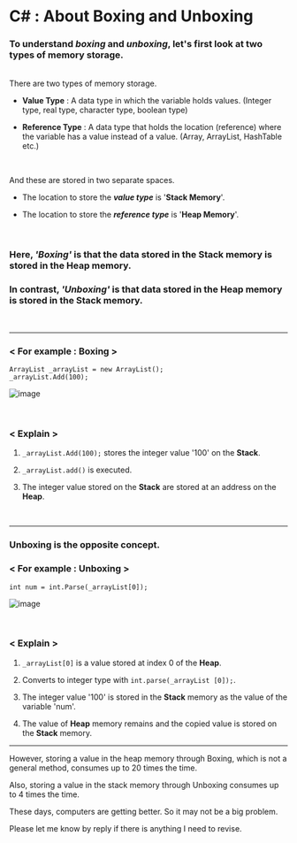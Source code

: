 # C# : About Boxing and Unboxing

### To understand _**boxing**_ and _**unboxing**_, let's first look at two types of memory storage.
<br>
There are two types of memory storage.

- **Value Type** : A data type in which the variable holds values.
                      (Integer type, real type, character type, boolean type)

- **Reference Type** : A data type that holds the location (reference) where the variable has a value instead of a value.
                                   (Array,  ArrayList, HashTable etc.)
<br>

And these are stored in two separate spaces.

- The location to store the _**value type**_ is '**Stack Memory**'.

- The location to store the **_reference type_** is '**Heap Memory**'.

<br>

### Here, _'Boxing'_ is that the data stored in the Stack memory is stored in the Heap memory.

### In contrast, _'Unboxing'_ is that data stored in the Heap memory is stored in the Stack memory.

<br>

---

### < For example : **Boxing** >

`ArrayList _arrayList = new ArrayList();`
<br>
`_arrayList.Add(100);`

![image](https://user-images.githubusercontent.com/80008824/116013087-ed067400-a636-11eb-9132-d42bd5cb481f.png)

<br>

### < Explain >

1.  `_arrayList.Add(100);` stores the integer value '100' on the **Stack**.

2.  `_arrayList.add()` is executed.

3.  The integer value stored on the **Stack** are stored at an address on the **Heap**.

<br>

---

### Unboxing is the opposite concept.

### < For example : **Unboxing** >

`int num = int.Parse(_arrayList[0]);`

![image](https://user-images.githubusercontent.com/80008824/116014020-c0089000-a63b-11eb-8c7a-c6d8fc8927b1.png)

<br>

### < Explain >

1. `_arrayList[0]` is a value stored at index 0 of the **Heap**.

2. Converts to integer type with `int.parse(_arrayList [0]);`.

3. The integer value '100' is stored in the **Stack** memory as the value of the variable 'num'.

4. The value of **Heap** memory remains and the copied value is stored on the **Stack** memory.

---

However, storing a value in the heap memory through Boxing, which is not a general method, consumes up to 20 times the time. 

Also, storing a value in the stack memory through Unboxing consumes up to 4 times the time.

These days, computers are getting better. So it may not be a big problem.

Please let me know by reply if there is anything I need to revise.
